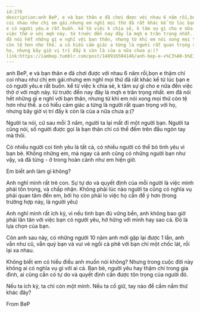 ```yaml
---
id:278
description:anh BeP, e và bạn thân e đã chơi được với nhau 6 năm rồi,bọn e thậm chí
coi nhau như chị em gái.nhưng em nghĩ mọi thứ đã rất khác kể từ lúc bạn
e có người yêu.e rất buồn. kể từ việc k chia sẻ, k tâm sự gì cho e nữa đến
việc thờ ơ với mqh này. từ trước đến nay đây là mqh e trân trọng nhất. em
đã nói hết những gì e nghĩ với bạn thân, nhưng từ khi em nói xong mọi thứ
còn tệ hơn như thế. a có hiểu cảm giác a từng là người rất quan trọng với
họ, nhưng bây giờ vị trí đấy k còn là của a nữa chưa ạ:(?
link:https://iambep.tumblr.com/post/140916504146/anh-bep-e-v%C3%A0-b%E1%BA%A1n-th%C3%A2n-e-%C4%91%C3%A3-ch%C6%A1i-%C4%91%C6%B0%E1%BB%A3c-v%E1%BB%9Bi-nhau-6
---
```


anh BeP, e và bạn thân e đã chơi được với nhau 6 năm rồi,bọn e thậm chí
coi nhau như chị em gái.nhưng em nghĩ mọi thứ đã rất khác kể từ lúc bạn
e có người yêu.e rất buồn. kể từ việc k chia sẻ, k tâm sự gì cho e nữa đến
việc thờ ơ với mqh này. từ trước đến nay đây là mqh e trân trọng nhất. em
đã nói hết những gì e nghĩ với bạn thân, nhưng từ khi em nói xong mọi thứ
còn tệ hơn như thế. a có hiểu cảm giác a từng là người rất quan trọng với
họ, nhưng bây giờ vị trí đấy k còn là của a nữa chưa ạ:(?

Người ta nói, cứ sau mỗi 3 năm, người ta lại mất đi một người bạn. Người
ta cũng nói, số người được gọi là bạn thân chỉ có thể đếm trên đầu ngón
tay mà thôi.

Có nhiều người coi tình yêu là tất cả, có nhiều người có thể bỏ tình yêu
vì bạn bè. Không những em, mà ngay cả anh cũng có những người bạn như vậy,
và đã từng - ở trong hoàn cảnh như em hiện giờ.

Em biết anh làm gì không?

Anh nghĩ mình rất trẻ con. Sự tự do và quyết định của mỗi người là việc
mình phải tôn trọng, và chấp nhận. Không phải lúc nào người ta cũng có nghĩa
vụ phải quan tâm đến em, bởi họ còn phải lo việc họ cần để ý hơn (trong
trường hợp này, là người yêu)

Anh nghĩ mình rất ích kỷ, vì nếu tình bạn đủ vững bền, anh không bao giờ
phải lăn tăn với việc bạn có người yêu, hờ hững với mình hay sao cả. Đó
là lựa chọn của bạn.

Còn anh sau này, có những người 10 năm anh mới gặp lại được 1 lần, anh vẫn
như cũ, vẫn quý bạn và vui vẻ ngồi cà phê với bạn chỉ một chốc lát, rồi
lại xa nhau.

Không biết em có hiểu điều anh muốn nói không? Nhưng trong cuộc đời này
không ai có nghĩa vụ gì với ai cả. Bạn bè, người yêu hay thậm chí trong
gia đình, ai cũng cần có tự do và quyết định cần được tôn trọng của người
đó.

Nếu ta ích kỷ, ta chỉ còn một mình. Nếu ta cố giữ, tay nào để cầm nắm thứ
khác đây?

From BeP